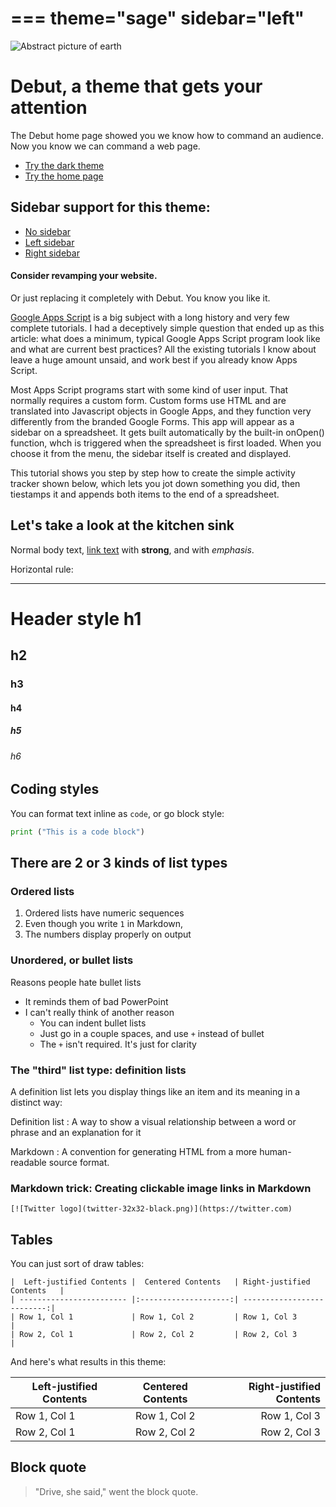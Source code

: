===
theme="sage"
sidebar="left"
===

![Abstract picture of earth](img-sample-net-earth-640x427.jpg)

# Debut, a theme that gets your attention

The Debut home page showed you we know how to command an audience.
Now you know we can command a web page.

* [Try the dark theme](index-dark.html)
* [Try the home page](home.html)
                                                                   
## Sidebar support for this theme:

* [No sidebar](index.html)
* [Left sidebar](index-lside.html)
* [Right sidebar](index-rside.html)

#### Consider revamping your website.        
                                                                                         
Or just replacing it completely with Debut. You know you like it.     


[Google Apps Script](https://appscripting.com) is a big subject with a long history and very few complete tutorials. I had a deceptively simple question that ended up as this article: what does a minimum, typical Google Apps Script program look like and what are current best practices? All the existing tutorials I know about leave a huge amount unsaid, and work best if you already know Apps Script.

Most Apps Script programs start with some kind of user input. That normally requires a custom form. Custom forms use HTML and are translated into Javascript objects in Google Apps, and they function very differently from the branded Google Forms. This app will appear as a sidebar on a spreadsheet. It gets built automatically by the built-in onOpen() function, whch is triggered when the spreadsheet is first loaded. When you choose it from the menu, the sidebar itself is created and displayed.

This tutorial shows you step by step how to create the simple activity tracker shown below, which lets you jot down something you did, then tiestamps it and appends both items to the end of a spreadsheet.

## Let's take a look at the kitchen sink

Normal body text, [link text](https://appscripting.com) with **strong**, and with *emphasis*.

Horizontal rule:

---

# Header style h1
## h2
### h3
#### h4
##### h5
###### h6

## Coding styles

You can format text inline as `code`, or go block style:

``` python
print ("This is a code block")
```

## There are 2 or 3 kinds of list types

### Ordered lists

1. Ordered lists have numeric sequences
1. Even though you write `1` in Markdown,
1. The numbers display properly on output


### Unordered, or bullet lists

Reasons people hate bullet lists

* It reminds them of bad PowerPoint
* I can't really think of another reason
  + You can indent bullet lists
  + Just go in a couple spaces, and use `+` instead of bullet
  + The `+` isn't required. It's just for clarity

### The "third" list type: definition lists

A definition list lets you display things like an item
and its meaning in a distinct way:

Definition list
: A way to show a visual relationship between a word or phrase
and an explanation for it

Markdown
: A convention for generating HTML from a more human-readable 
source format.

### Markdown trick: Creating clickable image links in Markdown
```
[![Twitter logo](twitter-32x32-black.png)](https://twitter.com)
```


## Tables

You can just sort of draw tables:

```
|  Left-justified Contents |  Centered Contents   | Right-justified Contents   |
| ------------------------ |:--------------------:| --------------------------:|
| Row 1, Col 1             | Row 1, Col 2         | Row 1, Col 3               |
| Row 2, Col 1             | Row 2, Col 2         | Row 2, Col 3               |

```

And here's what results in this theme:

|  Left-justified Contents |  Centered Contents   | Right-justified Contents   |
| ------------------------ |:--------------------:| --------------------------:|
| Row 1, Col 1             | Row 1, Col 2         | Row 1, Col 3               |
| Row 2, Col 1             | Row 2, Col 2         | Row 2, Col 3               |

## Block quote

> "Drive, she said," went the block quote.




